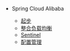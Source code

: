 - Spring Cloud Alibaba

  

  - [起步](java/springCloud/alibaba/getting.md)
  - [整合负载均衡](java/springCloud/alibaba/loadBalancer.md)
  - [Sentinel](java/springCloud/alibaba/sentinel.md)
  - [配置管理](java/springCloud/alibaba/config.md)
